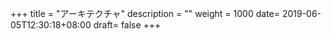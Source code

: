 +++
title = "アーキテクチャ"
description = ""
weight = 1000
date= 2019-06-05T12:30:18+08:00
draft= false
+++
